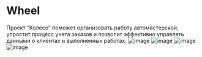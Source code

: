# Wheel
Проект “Колесо” поможет организовать работу автомастерской, упростит процесс учета заказов и позволит эффективно управлять данными о клиентах и выполненных работах.
![image](https://github.com/user89986/Wheel/assets/167529891/eff6cc2b-e531-4fc5-a499-c737fb1827da)
![image](https://github.com/user89986/Wheel/assets/167529891/a9324682-d97b-4397-a481-e975d79be7a5)
![image](https://github.com/user89986/Wheel/assets/167529891/006abca6-7975-4b4d-a466-bba16d0e873b)
![image](https://github.com/user89986/Wheel/assets/167529891/cb561c5f-0e68-4a58-9a47-2098a723f259)


